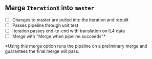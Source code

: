 ## Merge `IterationX` into `master`

* [ ] Changes to master are pulled into the iteration and rebuilt
* [ ] Passes pipeline through unit test
* [ ] Iteration passes end-to-end with translation on IL4 data
* [ ] Merge with "Merge when pipeline succeeds"*

*Using this merge option runs the pipeline on a preliminary merge and guarantees the final merge will pass.

